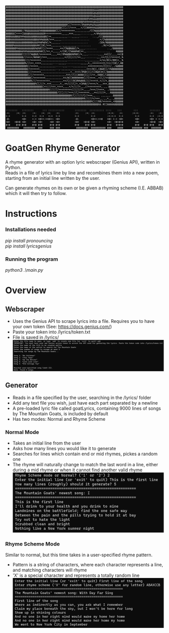 ![banner](images/1-GoatBannerLarge.PNG)
# GoatGen Rhyme Generator
 A rhyme generator with an option lyric webscraper (Genius API), written in Python.  
 Reads in a file of lyrics line by line and recombines them into a new poem, starting from an initial line written by the user.  
  
Can generate rhymes on its own or be given a rhyming scheme (I.E. ABBAB) which it will then try to follow.

# Instructions
### Installations needed
*pip install pronouncing*  
*pip install lyricsgenius*  

### Running the program
*python3 .\main.py* 

# Overview
## Webscraper
- Uses the Genius API to scrape lyrics into a file. Requires you to have your own token (See: https://docs.genius.com/)  
- Paste your token into /lyrics/token.txt
- File is saved in /lyrics/ 
![scraper](images/2-GoatScraper.PNG)
## Generator  
- Reads in a file specified by the user, searching in the /lyrics/ folder  
- Add any text file you wish, just have each part separated by a newline   
- A pre-loaded lyric file called goatLyrics, containing 9000 lines of songs by The Mountain Goats, is included by default
- Has two modes: Normal and Rhyme Scheme  
### Normal Mode
- Takes an initial line from the user  
- Asks how many lines you would like it to generate  
- Searches for lines which contain end or mid rhymes, pickes a random one  
- The rhyme will naturally change to match the last word in a line, either during a mid rhyme or when it cannot find another valid rhyme  
![genNormal](images/3-GoatLyricNormal.PNG)
### Rhyme Scheme Mode
Similar to normal, but this time takes in a user-specified rhyme pattern.  
- Pattern is a string of characters, where each character represents a line, and matching characters will rhyme
- 'X' is a special character and represents a totally random line
![genScheme](images/4-GoatLyricScheme.PNG)
